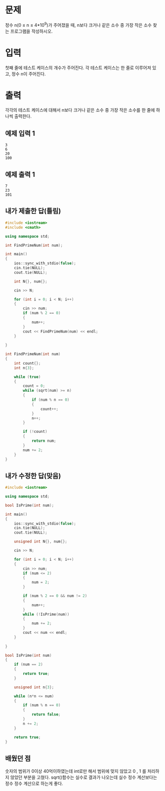문제
===============
정수 n(0 ≤ n ≤ 4*10<sup>9</sup>)가 주어졌을 때, n보다 크거나 같은 소수 중 가장 작은 소수 찾는 프로그램을 작성하시오.

입력
============
첫째 줄에 테스트 케이스의 개수가 주어진다. 각 테스트 케이스는 한 줄로 이루어져 있고, 정수 n이 주어진다.

출력
===========
각각의 테스트 케이스에 대해서 n보다 크거나 같은 소수 중 가장 작은 소수를 한 줄에 하나씩 출력한다.

예제 입력 1 
------------
```
3
6
20
100
```
예제 출력 1 
-------------
```
7
23
101
```

내가 제출한 답(틀림)
-------------
```cpp
#include <iostream>
#include <cmath>

using namespace std;

int FindPrimeNum(int num);

int main()
{
	ios::sync_with_stdio(false);
	cin.tie(NULL);
	cout.tie(NULL);

	int N{}, num{};

	cin >> N;

	for (int i = 0; i < N; i++)
	{
		cin >> num;
		if (num % 2 == 0)
		{
			num++;
		}
		cout << FindPrimeNum(num) << endl;
	}
	
}

int FindPrimeNum(int num)
{
	int count{};
	int n{3};

	while (true)
	{
		count = 0;
		while (sqrt(num) >= n)
		{
			if (num % n == 0)
			{
				count++;
			}
			n++;
		}

		if (!count)
		{
			return num;
		}
		num += 2;
	}
}
```

내가 수정한 답(맞음)
-------------
```cpp
#include <iostream>

using namespace std;

bool IsPrime(int num);

int main()
{
	ios::sync_with_stdio(false);
	cin.tie(NULL);
	cout.tie(NULL);

	unsigned int N{}, num{};

	cin >> N;

	for (int i = 0; i < N; i++)
	{
		cin >> num;
		if (num <= 2)
		{
			num = 2;
		}

		if (num % 2 == 0 && num != 2)
		{
			num++;
		}
		while (!IsPrime(num))
		{
			num += 2;
		}
		cout << num << endl;
	}
	
}

bool IsPrime(int num)
{
	if (num == 2)
	{
		return true;
	}

	unsigned int n{3};

	while (n*n <= num)
	{
		if (num % n == 0)
		{
			return false;
		}
		n += 2;
	}

	return true;
}
```

배웠던 점
---------------
숫자의 범위가 0이상 40억이하였는데 int로만 해서 범위에 맞지 않았고 0 , 1 를 처리하지 않았던 부분을 고쳤다. sqrt()함수는 실수로 결과가 나오는데 실수 정수 계산보다는 정수 정수 계산으로 하는게 좋다.
